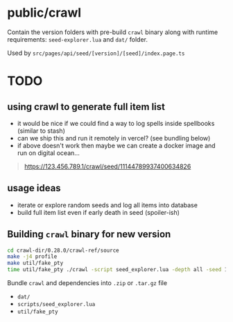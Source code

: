 # public/crawl

Contain the version folders with pre-build `crawl` binary along with runtime requirements: `seed-explorer.lua` and `dat/` folder.

Used by `src/pages/api/seed/[version]/[seed]/index.page.ts`


# TODO

## using crawl to generate full item list

- it would be nice if we could find a way to log spells inside spellbooks (similar to stash)
- can we ship this and run it remotely in vercel? (see bundling below)
- if above doesn't work then maybe we can create a docker image and run on digital ocean...
> https://123.456.789.1/crawl/seed/11144789937400634826

## usage ideas

- iterate or explore random seeds and log all items into database
- build full item list even if early death in seed (spoiler-ish)


## Building `crawl` binary for new version

```sh
cd crawl-dir/0.28.0/crawl-ref/source
make -j4 profile
make util/fake_pty
time util/fake_pty ./crawl -script seed_explorer.lua -depth all -seed 11144789937400634826 > seed-11144789937400634826.txt 2>&1
```

Bundle `crawl` and dependencies into `.zip` or `.tar.gz` file

- `dat/`
- `scripts/seed_explorer.lua`
- `util/fake_pty`
